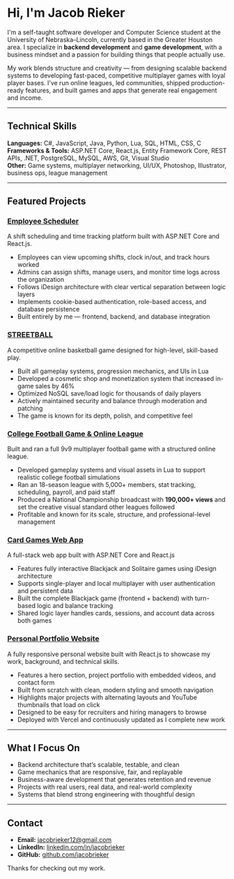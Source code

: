 # Hi, I'm Jacob Rieker

I'm a self-taught software developer and Computer Science student at the University of Nebraska–Lincoln, currently based in the Greater Houston area. I specialize in **backend development** and **game development**, with a business mindset and a passion for building things that people actually use.

My work blends structure and creativity — from designing scalable backend systems to developing fast-paced, competitive multiplayer games with loyal player bases. I’ve run online leagues, led communities, shipped production-ready features, and built games and apps that generate real engagement and income.

---

## Technical Skills

**Languages:** C#, JavaScript, Java, Python, Lua, SQL, HTML, CSS, C
**Frameworks & Tools:** ASP.NET Core, React.js, Entity Framework Core, REST APIs, .NET, PostgreSQL, MySQL, AWS, Git, Visual Studio  
**Other:** Game systems, multiplayer networking, UI/UX, Photoshop, Illustrator, business ops, league management

---

## Featured Projects

### [Employee Scheduler](https://github.com/jacobrieker/employee-scheduler)
A shift scheduling and time tracking platform built with ASP.NET Core and React.js.  
- Employees can view upcoming shifts, clock in/out, and track hours worked  
- Admins can assign shifts, manage users, and monitor time logs across the organization  
- Follows iDesign architecture with clear vertical separation between logic layers  
- Implements cookie-based authentication, role-based access, and database persistence  
- Built entirely by me — frontend, backend, and database integration

### [STREETBALL](https://www.youtube.com/watch?v=aFh3z1PEtig)
A competitive online basketball game designed for high-level, skill-based play.  
- Built all gameplay systems, progression mechanics, and UIs in Lua  
- Developed a cosmetic shop and monetization system that increased in-game sales by 46%  
- Optimized NoSQL save/load logic for thousands of daily players  
- Actively maintained security and balance through moderation and patching  
- The game is known for its depth, polish, and competitive feel

### [College Football Game & Online League](https://www.youtube.com/@jakegreenway12/featured)
Built and ran a full 9v9 multiplayer football game with a structured online league.  
- Developed gameplay systems and visual assets in Lua to support realistic college football simulations  
- Ran an 18-season league with 5,000+ members, stat tracking, scheduling, payroll, and paid staff  
- Produced a National Championship broadcast with **190,000+ views** and set the creative visual standard other leagues followed  
- Profitable and known for its scale, structure, and professional-level management

### [Card Games Web App](https://github.com/jrieker/CardGamesSolution)
A full-stack web app built with ASP.NET Core and React.js  
- Features fully interactive Blackjack and Solitaire games using iDesign architecture  
- Supports single-player and local multiplayer with user authentication and persistent data  
- Built the complete Blackjack game (frontend + backend) with turn-based logic and balance tracking  
- Shared logic layer handles cards, sessions, and account data across both games

### [Personal Portfolio Website](https://jacobrieker.com)  
A fully responsive personal website built with React.js to showcase my work, background, and technical skills.  
- Features a hero section, project portfolio with embedded videos, and contact form  
- Built from scratch with clean, modern styling and smooth navigation  
- Highlights major projects with alternating layouts and YouTube thumbnails that load on click  
- Designed to be easy for recruiters and hiring managers to browse  
- Deployed with Vercel and continuously updated as I complete new work


---

## What I Focus On

- Backend architecture that’s scalable, testable, and clean  
- Game mechanics that are responsive, fair, and replayable  
- Business-aware development that generates retention and revenue  
- Projects with real users, real data, and real-world complexity  
- Systems that blend strong engineering with thoughtful design

---

## Contact

- **Email:** jacobrieker12@gmail.com  
- **LinkedIn:** [linkedin.com/in/jacobrieker](https://linkedin.com/in/jacobrieker)  
- **GitHub:** [github.com/jacobrieker](https://github.com/jacobrieker)

Thanks for checking out my work.
